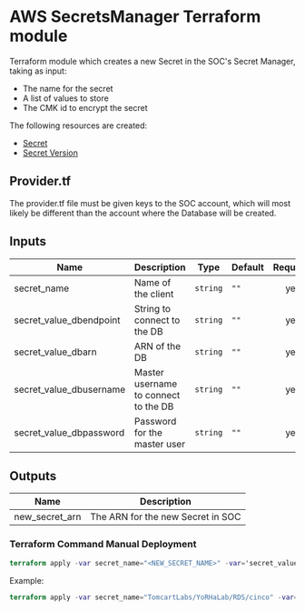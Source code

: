 # AWS SecretsManager Terraform module

Terraform module which creates a new Secret in the SOC's Secret Manager, taking as input:
* The name for the secret
* A list of values to store
* The CMK id to encrypt the secret

The following resources are created:
* [Secret](https://www.terraform.io/docs/providers/aws/r/secretsmanager_secret.html)
* [Secret Version](https://www.terraform.io/docs/providers/aws/r/secretsmanager_secret_version.html)

## Provider.tf

The provider.tf file must be given keys to the SOC account, which will most likely be different than the account where the Database will be created.


## Inputs

| Name | Description | Type | Default | Required |
|------|-------------|------|---------|:--------:|
| secret\_name | Name of the client | `string` | `""` | yes |
| secret\_value\_dbendpoint | String to connect to the DB | `string` | `""` | yes |
| secret\_value\_dbarn | ARN of the DB | `string` | `""` | yes |
| secret\_value\_dbusername | Master username to connect to the DB | `string` | `""` | yes |
| secret\_value\_dbpassword | Password for the master user | `string` | `""` | yes |

## Outputs

| Name | Description |
|------|-------------|
| new\_secret\_arn | The ARN for the new Secret in SOC |


### Terraform Command Manual Deployment
```terraform
terraform apply -var secret_name="<NEW_SECRET_NAME>" -var='secret_values={"DBEndpoint":"<ENDPOINT>","DBARN":"<ARN>", "Username":"<USERNAME>", "Password":"<PASSWORD>"}'
```

Example:
```terraform
terraform apply -var secret_name="TomcartLabs/YoRHaLab/RDS/cinco" -var='secret_values={"DBEndpoint":"cinco.crrkqfc6amb8.us-gov-east-1.rds.amazonaws.com","DBARN":"arn:aws-us-gov:rds:us-gov-east-1:861511318332:db:cinco", "Username":"usrcinco", "Password":"abc1234!"}'
```
